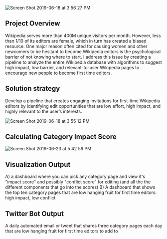 
![Screen Shot 2019-06-18 at 3 56 27 PM](https://user-images.githubusercontent.com/35629096/59725212-af866380-91e1-11e9-8956-f4000bfcc2c6.png)


## Project Overview

Wikipedia serves more than 400M unique visitors per month. However, less than 1/10 of its editors are female, which in turn has created a biased resource.  One major reason often cited for causing women and other newcomers to be hesitant to become Wikipedia editors is the psychological barrier of not knowing where to start.  I address this issue by creating a pipeline to analyze the entire Wikipedia database with algorithms to suggest high impact, low barrier, and relevant-to-user Wikipedia pages to encourage new people to become first time editors.

## Solution strategy

Develop a pipeline that creates engaging invitations for first-time Wikipedia editors by identifying  edit opportunities that are low effort, high impact, and highly relevant to the user’s interests.

![Screen Shot 2019-06-18 at 3 55 12 PM](https://user-images.githubusercontent.com/35629096/59725158-7f3ec500-91e1-11e9-84b0-bb3546fb6afe.png)

## Calculating Category Impact Score

![Screen Shot 2019-06-23 at 5 42 59 PM](https://user-images.githubusercontent.com/35629096/59984395-77669280-95de-11e9-8ece-3c9319b5b985.png)

## Visualization Output

A) a dashboard where you can pick any category page and view it's "impact score" and possibly "conflict score" for editing (and all the the different components that go into the scores)
B) A dashboard that shows the top ten category pages that are low hanging fruit for first time editors: high impact, low conflict


## Twitter Bot Output
A daily automated email or tweet that shares three category pages each day that are low hanging fruit for first time editors to add to




